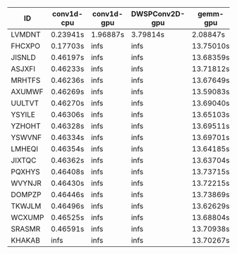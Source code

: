 |ID|conv1d-cpu|conv1d-gpu|DWSPConv2D-gpu|gemm-gpu|avg|
|-|-|-|-|-|-|
|LVMDNT|0.23941s|1.96887s|3.79814s|2.08847s|2.02373s|
|FHCXPO|0.17703s|infs|infs|13.75010s|infs|
|JISNLD|0.46197s|infs|infs|13.68359s|infs|
|ASJXFI|0.46233s|infs|infs|13.71812s|infs|
|MRHTFS|0.46236s|infs|infs|13.67649s|infs|
|AXUMWF|0.46269s|infs|infs|13.59083s|infs|
|UULTVT|0.46270s|infs|infs|13.69040s|infs|
|YSYILE|0.46306s|infs|infs|13.65103s|infs|
|YZHOHT|0.46328s|infs|infs|13.69511s|infs|
|YSWVNF|0.46334s|infs|infs|13.69701s|infs|
|LMHEQI|0.46354s|infs|infs|13.64185s|infs|
|JIXTQC|0.46362s|infs|infs|13.63704s|infs|
|PQXHYS|0.46408s|infs|infs|13.73715s|infs|
|WVYNJR|0.46430s|infs|infs|13.72215s|infs|
|DOMPZP|0.46446s|infs|infs|13.73869s|infs|
|TKWJLM|0.46496s|infs|infs|13.62629s|infs|
|WCXUMP|0.46525s|infs|infs|13.68804s|infs|
|SRASMR|0.46591s|infs|infs|13.70938s|infs|
|KHAKAB|infs|infs|infs|13.70267s|infs|
